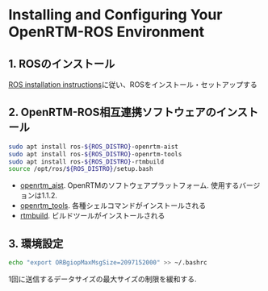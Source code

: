 # Installing and Configuring Your OpenRTM-ROS Environment

## 1. ROSのインストール

[ROS installation instructions](http://wiki.ros.org/ROS/Installation)に従い、ROSをインストール・セットアップする

## 2. OpenRTM-ROS相互連携ソフトウェアのインストール

```bash
sudo apt install ros-${ROS_DISTRO}-openrtm-aist
sudo apt install ros-${ROS_DISTRO}-openrtm-tools
sudo apt install ros-${ROS_DISTRO}-rtmbuild
source /opt/ros/${ROS_DISTRO}/setup.bash
```

- [openrtm_aist](https://github.com/OpenRTM/OpenRTM-aist). OpenRTMのソフトウェアプラットフォーム. 使用するバージョンは1.1.2.
- [openrtm_tools](https://github.com/start-jsk/rtmros_common/tree/master/openrtm_tools). 各種シェルコマンドがインストールされる
- [rtmbuild](https://github.com/start-jsk/rtmros_common/tree/master/rtmbuild). ビルドツールがインストールされる

## 3. 環境設定

```bash
echo "export ORBgiopMaxMsgSize=2097152000" >> ~/.bashrc
```
1回に送信するデータサイズの最大サイズの制限を緩和する.